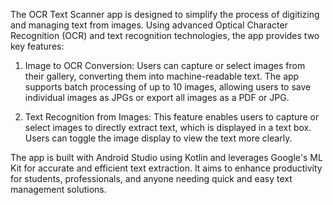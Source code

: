 The OCR Text Scanner app is designed to simplify the process of digitizing and managing text from images. Using advanced Optical Character Recognition (OCR) and text recognition technologies, the app provides two key features:

1. Image to OCR Conversion: Users can capture or select images from their gallery, converting them into machine-readable text. The app supports batch processing of up to 10 images, allowing users to save individual images as JPGs or export all images as a PDF or JPG.

2. Text Recognition from Images: This feature enables users to capture or select images to directly extract text, which is displayed in a text box. Users can toggle the image display to view the text more clearly.

The app is built with Android Studio using Kotlin and leverages Google's ML Kit for accurate and efficient text extraction. It aims to enhance productivity for students, professionals, and anyone needing quick and easy text management solutions.
